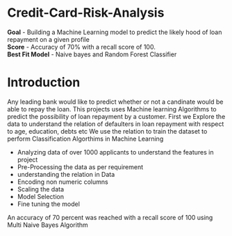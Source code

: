 # Credit-Card-Risk-Analysis
**Goal** - Building a Machine Learning model to predict the likely hood of loan repayment on a given profile  <br />
**Score**  - Accuracy of 70% with a recall score of 100. <br />
**Best Fit Model**  - Naive bayes and Random Forest Classifier  <br />
# Introduction
Any leading bank would like to predict whether or not a candinate would be able to repay the loan. 
This projects uses Machine learning Algorithms to predict the possibility of loan repayment by a customer. 
First we Explore the data to understand the relation of defaulters in loan repayment with respect to age, education, debts etc
We use the relation to train the dataset to perform Classification Algorthims in Machine Learning
* Analyzing data of over 1000 applicants to understand the features in project 
* Pre-Processing the data as per requirement
* understanding the relation in Data
* Encoding non numeric columns
* Scaling the data
* Model Selection
* Fine tuning the model  <br />


An accuracy of 70 percent was reached with a recall score of 100 using Multi Naive Bayes Algorithm

